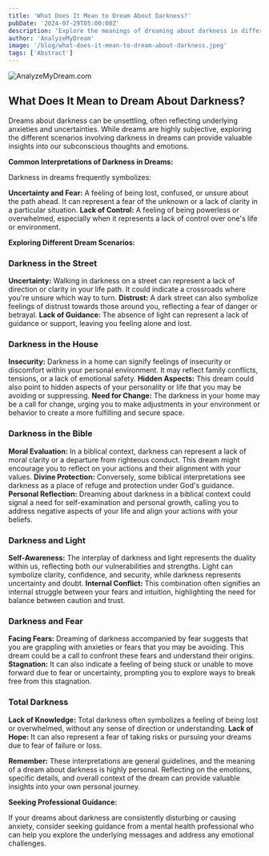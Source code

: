 ```yaml
---
title: 'What Does It Mean to Dream About Darkness?'
pubDate: '2024-07-29T05:00:00Z'
description: 'Explore the meanings of dreaming about darkness in different contexts and what it can indicate about your emotional and psychological state.'
author: 'AnalyzeMyDream'
image: '/blog/what-does-it-mean-to-dream-about-darkness.jpeg'
tags: ['Abstract']
---
```


![AnalyzeMyDream.com](/blog/what-does-it-mean-to-dream-about-darkness.jpeg)

## What Does It Mean to Dream About Darkness?

Dreams about darkness can be unsettling, often reflecting underlying anxieties and uncertainties. While dreams are highly subjective, exploring the different scenarios involving darkness in dreams can provide valuable insights into our subconscious thoughts and emotions. 

**Common Interpretations of Darkness in Dreams:**

Darkness in dreams frequently symbolizes:

**Uncertainty and Fear:** A feeling of being lost, confused, or unsure about the path ahead. It can represent a fear of the unknown or a lack of clarity in a particular situation.
**Lack of Control:**  A feeling of being powerless or overwhelmed, especially when it represents a lack of control over one's life or environment.

**Exploring Different Dream Scenarios:**

### Darkness in the Street

**Uncertainty:** Walking in darkness on a street can represent a lack of direction or clarity in your life path. It could indicate a crossroads where you're unsure which way to turn.
**Distrust:** A dark street can also symbolize feelings of distrust towards those around you, reflecting a fear of danger or betrayal.
**Lack of Guidance:** The absence of light can represent a lack of guidance or support, leaving you feeling alone and lost.

### Darkness in the House

**Insecurity:** Darkness in a home can signify feelings of insecurity or discomfort within your personal environment. It may reflect family conflicts, tensions, or a lack of emotional safety.
**Hidden Aspects:**  This dream could also point to hidden aspects of your personality or life that you may be avoiding or suppressing.
**Need for Change:**  The darkness in your home may be a call for change, urging you to make adjustments in your environment or behavior to create a more fulfilling and secure space.

### Darkness in the Bible

**Moral Evaluation:**  In a biblical context, darkness can represent a lack of moral clarity or a departure from righteous conduct. This dream might encourage you to reflect on your actions and their alignment with your values.
**Divine Protection:**  Conversely, some biblical interpretations see darkness as a place of refuge and protection under God's guidance.
**Personal Reflection:**  Dreaming about darkness in a biblical context could signal a need for self-examination and personal growth, calling you to address negative aspects of your life and align your actions with your beliefs.

### Darkness and Light

**Self-Awareness:** The interplay of darkness and light represents the duality within us, reflecting both our vulnerabilities and strengths. Light can symbolize clarity, confidence, and security, while darkness represents uncertainty and doubt.
**Internal Conflict:**  This combination often signifies an internal struggle between your fears and intuition, highlighting the need for balance between caution and trust. 

### Darkness and Fear

**Facing Fears:**  Dreaming of darkness accompanied by fear suggests that you are grappling with anxieties or fears that you may be avoiding. This dream could be a call to confront these fears and understand their origins.
**Stagnation:** It can also indicate a feeling of being stuck or unable to move forward due to fear or uncertainty, prompting you to explore ways to break free from this stagnation.

### Total Darkness

**Lack of Knowledge:**  Total darkness often symbolizes a feeling of being lost or overwhelmed, without any sense of direction or understanding.
**Lack of Hope:** It can also represent a fear of taking risks or pursuing your dreams due to fear of failure or loss.

**Remember:** These interpretations are general guidelines, and the meaning of a dream about darkness is highly personal. Reflecting on the emotions, specific details, and overall context of the dream can provide valuable insights into your own personal journey. 

**Seeking Professional Guidance:**

If your dreams about darkness are consistently disturbing or causing anxiety, consider seeking guidance from a mental health professional who can help you explore the underlying messages and address any emotional challenges.